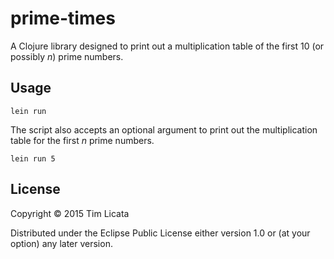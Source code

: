# prime-times

A Clojure library designed to print out a multiplication table of the
first 10 (or possibly _n_) prime numbers.

## Usage

```
lein run
```

The script also accepts an optional argument to print out the
multiplication table for the first _n_ prime numbers.

```
lein run 5
```

## License

Copyright © 2015 Tim Licata

Distributed under the Eclipse Public License either version 1.0 or (at
your option) any later version.
